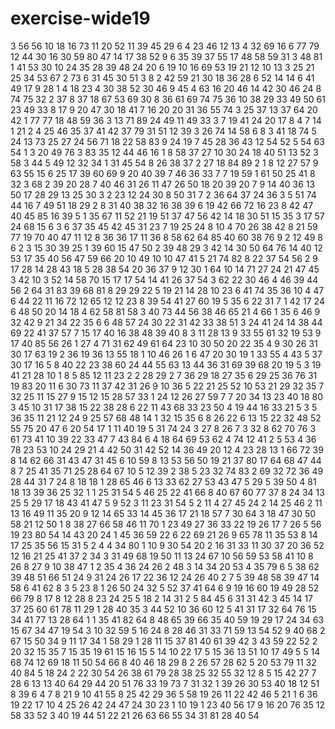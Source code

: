 # exercise-wide19
3
56
56
10
18
16
73
11
20
52
11
39
45
29
6
4
23
46
12
13
4
32
69
16
6
77
79
12
44
30
16
30
59
80
47
14
17
38
52
9
6
35
39
37
55
17
48
58
59
31
3
48
81
1
41
53
30
10
24
35
28
39
48
24
20
6
19
10
16
69
53
19
21
12
10
13
3
25
21
25
34
53
67
2
73
6
31
45
30
51
3
8
2
42
59
21
30
18
36
28
6
52
14
14
6
41
49
17
9
28
1
4
18
23
4
30
38
52
30
46
9
45
4
63
16
20
46
14
42
30
46
24
8
74
75
32
2
37
8
37
18
67
53
69
30
8
36
61
69
74
75
36
10
38
29
33
49
50
61
23
49
33
8
17
9
20
47
30
18
41
7
16
20
20
31
36
55
74
3
25
37
13
37
64
20
42
1
77
77
18
48
59
36
3
13
71
89
24
49
11
49
33
3
7
19
41
24
20
17
8
4
7
14
1
21
2
4
25
46
35
37
41
42
37
79
31
51
12
39
3
26
74
14
58
6
8
3
41
18
74
5
24
13
73
25
27
24
56
71
18
22
58
83
9
24
19
7
45
28
36
43
12
54
52
5
54
63
54
1
3
20
49
76
3
83
35
12
44
46
16
1
8
58
37
27
10
30
24
18
40
51
13
52
3
58
3
44
5
49
12
32
34
1
31
45
54
8
26
38
37
2
27
18
84
89
2
1
8
12
27
57
9
63
55
15
6
25
17
39
60
69
9
20
40
39
7
46
36
33
7
7
19
59
1
61
50
25
41
8
32
3
68
2
39
20
28
7
40
46
31
26
11
47
26
50
18
20
39
20
7
9
14
40
36
13
50
17
28
29
13
25
30
3
2
23
12
24
30
8
50
31
7
2
36
64
37
24
36
3
5
51
74
44
16
7
49
51
18
29
2
8
31
40
38
32
16
38
39
6
19
42
66
72
16
23
8
42
47
40
45
85
16
39
5
1
35
67
11
52
21
19
51
37
47
56
42
14
18
30
51
15
35
3
17
57
24
68
15
6
3
6
37
35
45
42
45
31
23
7
19
25
24
8
10
4
70
26
38
42
8
21
59
77
19
70
40
47
11
12
8
36
36
17
11
36
8
58
62
64
85
40
60
38
76
9
2
12
49
8
6
2
3
15
30
39
25
1
39
60
15
47
50
2
39
48
29
3
42
14
30
50
64
76
14
40
12
53
17
35
40
56
47
59
66
20
10
49
10
10
47
41
5
21
74
82
8
22
37
54
56
2
9
17
28
14
28
43
18
5
28
38
54
20
36
37
9
12
30
1
64
10
14
71
27
24
21
47
45
3
42
10
3
52
14
58
70
15
17
17
54
14
41
26
37
54
3
62
22
30
46
4
46
39
44
56
2
64
31
83
39
68
81
8
29
29
22
5
19
21
14
28
10
23
6
41
74
35
36
10
4
47
6
44
22
11
16
72
12
65
12
12
23
8
39
54
41
27
60
19
5
35
6
22
31
7
1
42
17
24
6
48
50
20
14
18
4
62
58
81
58
3
40
73
44
56
38
46
65
21
4
66
1
35
6
46
9
32
42
9
21
34
22
35
6
6
48
57
24
30
22
31
42
33
38
51
3
24
41
24
14
38
44
69
22
41
37
57
7
15
17
40
16
38
48
39
40
8
3
11
28
13
9
33
55
61
32
19
53
9
17
40
85
56
26
1
27
4
71
31
62
49
61
64
23
10
30
50
20
22
35
4
9
30
26
31
30
17
63
19
2
36
19
36
13
55
18
1
10
46
26
1
6
47
20
30
19
1
33
55
4
43
5
37
30
17
16
5
8
40
22
23
38
60
24
44
55
63
13
44
36
31
69
39
68
20
19
5
3
19
41
21
28
10
1
8
5
85
12
11
23
2
2
28
29
2
7
36
29
18
27
35
6
29
25
36
76
31
19
83
20
11
6
30
73
11
37
42
31
26
9
10
36
5
22
21
25
52
10
53
21
29
32
35
7
32
25
11
15
27
9
15
12
15
28
57
33
1
24
12
26
27
59
7
7
20
34
13
23
40
18
80
3
45
10
31
17
38
15
22
38
28
6
22
11
43
68
33
23
50
4
19
44
16
33
21
5
3
5
36
35
11
21
12
24
9
25
57
68
48
14
1
32
15
35
6
8
26
22
6
13
15
22
32
48
52
55
75
20
47
6
20
54
17
1
11
40
19
5
31
74
24
3
27
8
26
7
3
32
8
62
70
76
3
61
73
41
10
39
22
33
47
7
43
84
6
4
18
64
69
53
62
4
74
12
41
2
5
53
4
36
78
23
53
10
24
29
21
4
42
50
31
42
52
14
36
49
20
12
4
23
28
13
1
66
72
39
8
14
62
66
31
43
47
31
45
6
10
59
8
13
53
56
50
19
21
37
80
17
64
68
47
44
8
7
25
41
35
71
25
28
64
67
10
5
12
39
2
38
5
23
32
74
83
2
69
32
72
36
49
28
44
31
7
24
8
18
18
1
28
65
46
6
13
33
62
27
53
43
47
5
29
5
39
50
4
81
18
13
39
36
25
32
1
1
25
31
54
5
46
25
22
41
66
8
40
67
60
77
37
8
24
34
13
25
5
29
17
18
43
41
47
5
9
52
3
11
23
31
54
5
2
11
4
27
45
24
2
14
25
46
2
11
13
16
49
11
35
20
9
12
14
65
33
14
45
36
17
21
18
57
7
30
64
3
18
47
30
50
58
21
12
50
1
8
38
27
66
58
46
11
70
1
23
49
27
36
33
22
19
26
17
7
26
5
56
19
23
80
54
14
43
20
24
1
45
36
59
22
6
22
69
21
26
9
65
78
11
35
53
8
14
17
25
35
56
15
31
5
2
4
4
34
80
1
10
9
30
54
20
2
16
31
33
11
30
37
20
36
52
12
16
21
25
41
37
2
34
3
31
49
68
19
50
11
13
24
67
10
56
59
53
58
41
10
8
26
8
27
9
10
38
47
1
2
35
4
36
24
26
2
48
3
14
34
20
53
4
35
79
6
5
38
62
39
48
51
66
51
24
9
31
24
26
17
22
36
12
24
26
40
2
7
5
39
48
58
39
47
14
58
6
41
62
8
3
5
23
8
1
26
50
24
32
5
52
37
41
64
6
9
19
16
60
19
49
28
52
66
79
8
17
8
12
28
8
23
24
25
5
18
2
14
31
2
5
84
45
6
31
31
42
3
45
14
17
37
25
60
61
78
11
29
1
28
40
35
3
44
52
10
36
60
12
5
41
31
17
32
64
76
15
34
41
77
13
28
64
1
1
35
41
82
64
8
48
65
39
66
35
40
59
19
29
17
24
34
63
15
67
34
47
19
54
3
10
32
59
5
16
24
8
28
46
31
33
71
59
13
54
52
9
40
68
2
67
15
50
34
9
11
17
34
1
58
29
1
28
11
15
37
81
40
61
39
42
3
43
59
22
52
2
20
32
15
35
7
15
35
19
61
15
16
15
5
14
10
22
17
5
15
36
13
51
10
17
49
5
5
14
68
74
12
69
18
11
50
54
66
8
40
46
18
29
8
2
26
57
28
62
5
20
53
79
11
32
40
84
5
18
24
2
22
30
54
26
38
61
79
28
38
25
32
55
32
12
8
5
15
42
27
7
28
6
13
13
40
64
29
44
20
51
76
33
19
73
7
31
32
1
39
26
30
53
40
18
12
51
8
39
6
4
7
8
21
9
10
41
55
8
25
42
29
36
5
58
19
26
11
22
42
46
5
21
1
6
36
19
22
17
10
4
25
26
42
24
47
24
30
23
1
10
19
1
23
40
56
17
9
16
20
76
35
12
58
33
52
3
40
19
44
51
22
21
26
63
66
55
34
31
81
28
40
54
